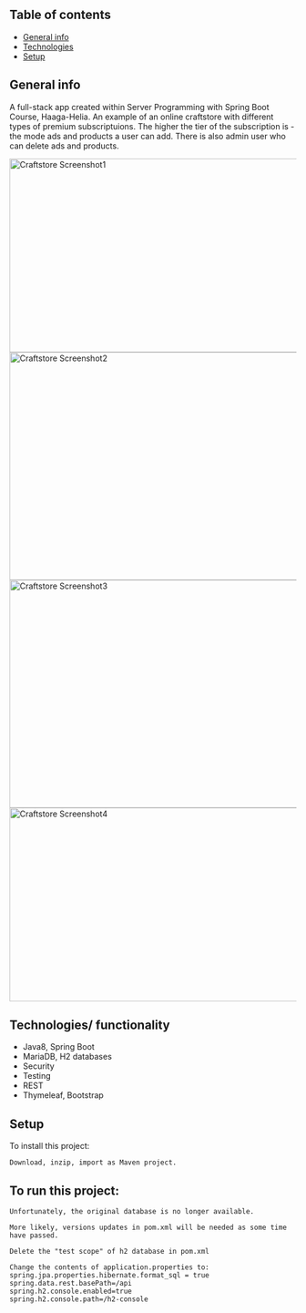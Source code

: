 ## Table of contents
* [General info](#general-info)
* [Technologies](#technologies)
* [Setup](#setup)

## General info
A full-stack app created within Server Programming with Spring Boot Course, Haaga-Helia.
An example of an online craftstore with different types of premium subscriptuions. 
The higher the tier of the subscription is - the mode ads and products a user can add.
There is also admin user who can delete ads and products. 

<img src="https://drive.google.com/uc?export=view&id=1yv7N1-FQoJhr5SM-FP7q8E88q_Mpu0gt" alt="Craftstore Screenshot1" width="750" height="340">
<img src="https://drive.google.com/uc?export=view&id=1UFqeAaskCH5rBF7N902NiPFRLmFnXzEw" alt="Craftstore Screenshot2" width="860" height="400">
<img src="https://drive.google.com/uc?export=view&id=1B3UafPRwx9rNVTdu8LEuQDqtGAqMP6EX" alt="Craftstore Screenshot3" width="860" height="400">
<img src="https://drive.google.com/uc?export=view&id=1aAEDHKrSA3VtesbSha_o9sJqoBt5Nu4j" alt="Craftstore Screenshot4" width="750" height="340">

## Technologies/ functionality
* Java8, Spring Boot
* MariaDB, H2 databases
* Security
* Testing 
* REST
* Thymeleaf, Bootstrap
	
## Setup
To install this project:
```
Download, inzip, import as Maven project.

```

## To run this project:
```
Unfortunately, the original database is no longer available.

More likely, versions updates in pom.xml will be needed as some time have passed.

Delete the "test scope" of h2 database in pom.xml

Change the contents of application.properties to:
spring.jpa.properties.hibernate.format_sql = true
spring.data.rest.basePath=/api
spring.h2.console.enabled=true
spring.h2.console.path=/h2-console

```

